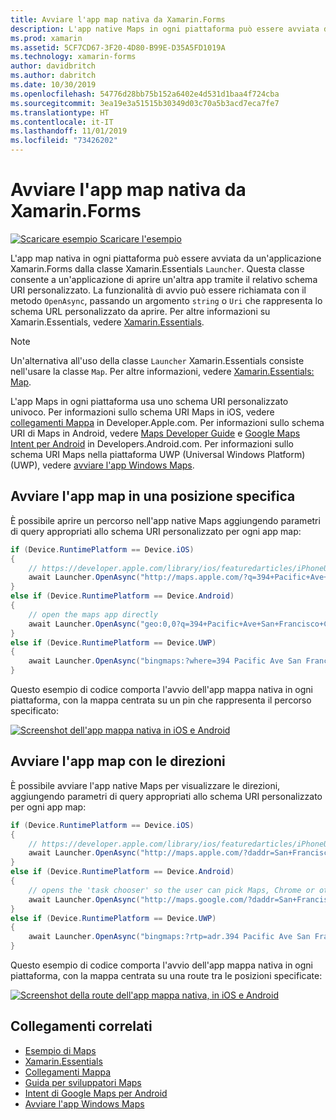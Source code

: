 ```yaml
---
title: Avviare l'app map nativa da Xamarin.Forms
description: L'app native Maps in ogni piattaforma può essere avviata da un'applicazione Xamarin.Forms mediante la classe dell'utilità di avvio Xamarin.Essentials.
ms.prod: xamarin
ms.assetid: 5CF7CD67-3F20-4D80-B99E-D35A5FD1019A
ms.technology: xamarin-forms
author: davidbritch
ms.author: dabritch
ms.date: 10/30/2019
ms.openlocfilehash: 54776d28bb75b152a6402e4d531d1baa4f724cba
ms.sourcegitcommit: 3ea19e3a51515b30349d03c70a5b3acd7eca7fe7
ms.translationtype: HT
ms.contentlocale: it-IT
ms.lasthandoff: 11/01/2019
ms.locfileid: "73426202"
---
```

# <a name="launch-the-native-map-app-from-xamarinforms"></a>Avviare l'app map nativa da Xamarin.Forms

[![Scaricare esempio](~/media/shared/download.png) Scaricare l'esempio](https://docs.microsoft.com/samples/xamarin/xamarin-forms-samples/workingwithmaps)

L'app map nativa in ogni piattaforma può essere avviata da un'applicazione Xamarin.Forms dalla classe Xamarin.Essentials `Launcher`. Questa classe consente a un'applicazione di aprire un'altra app tramite il relativo schema URI personalizzato. La funzionalità di avvio può essere richiamata con il metodo `OpenAsync`, passando un argomento `string` o `Uri` che rappresenta lo schema URL personalizzato da aprire. Per altre informazioni su Xamarin.Essentials, vedere [Xamarin.Essentials](~/essentials/index.md?context=xamarin/xamarin-forms).

> [!NOTE]
> Un'alternativa all'uso della classe `Launcher` Xamarin.Essentials consiste nell'usare la classe `Map`. Per altre informazioni, vedere [Xamarin.Essentials: Map](~/essentials/maps.md?context=xamarin/xamarin-forms).

L'app Maps in ogni piattaforma usa uno schema URI personalizzato univoco. Per informazioni sullo schema URI Maps in iOS, vedere [collegamenti Mappa](https://developer.apple.com/library/archive/featuredarticles/iPhoneURLScheme_Reference/MapLinks/MapLinks.html) in Developer.Apple.com. Per informazioni sullo schema URI di Maps in Android, vedere [Maps Developer Guide](https://developer.android.com/guide/components/intents-common.html#Maps) e [Google Maps Intent per Android](https://developers.google.com/maps/documentation/urls/android-intents) in Developers.Android.com. Per informazioni sullo schema URI Maps nella piattaforma UWP (Universal Windows Platform) (UWP), vedere [avviare l'app Windows Maps](/windows/uwp/launch-resume/launch-maps-app).

## <a name="launch-the-map-app-at-a-specific-location"></a>Avviare l'app map in una posizione specifica

È possibile aprire un percorso nell'app native Maps aggiungendo parametri di query appropriati allo schema URI personalizzato per ogni app map:

```csharp
if (Device.RuntimePlatform == Device.iOS)
{
    // https://developer.apple.com/library/ios/featuredarticles/iPhoneURLScheme_Reference/MapLinks/MapLinks.html
    await Launcher.OpenAsync("http://maps.apple.com/?q=394+Pacific+Ave+San+Francisco+CA");
}
else if (Device.RuntimePlatform == Device.Android)
{
    // open the maps app directly
    await Launcher.OpenAsync("geo:0,0?q=394+Pacific+Ave+San+Francisco+CA");
}
else if (Device.RuntimePlatform == Device.UWP)
{
    await Launcher.OpenAsync("bingmaps:?where=394 Pacific Ave San Francisco CA");
}
```

Questo esempio di codice comporta l'avvio dell'app mappa nativa in ogni piattaforma, con la mappa centrata su un pin che rappresenta il percorso specificato:

[![Screenshot dell'app mappa nativa in iOS e Android](native-map-app-images/location.png "App mappa nativa")](native-map-app-images/location-large.png#lightbox "App mappa nativa")

## <a name="launch-the-map-app-with-directions"></a>Avviare l'app map con le direzioni

È possibile avviare l'app native Maps per visualizzare le direzioni, aggiungendo parametri di query appropriati allo schema URI personalizzato per ogni app map:

```csharp
if (Device.RuntimePlatform == Device.iOS)
{
    // https://developer.apple.com/library/ios/featuredarticles/iPhoneURLScheme_Reference/MapLinks/MapLinks.html
    await Launcher.OpenAsync("http://maps.apple.com/?daddr=San+Francisco,+CA&saddr=cupertino");
}
else if (Device.RuntimePlatform == Device.Android)
{
    // opens the 'task chooser' so the user can pick Maps, Chrome or other mapping app
    await Launcher.OpenAsync("http://maps.google.com/?daddr=San+Francisco,+CA&saddr=Mountain+View");
}
else if (Device.RuntimePlatform == Device.UWP)
{
    await Launcher.OpenAsync("bingmaps:?rtp=adr.394 Pacific Ave San Francisco CA~adr.One Microsoft Way Redmond WA 98052");
}
```

Questo esempio di codice comporta l'avvio dell'app mappa nativa in ogni piattaforma, con la mappa centrata su una route tra le posizioni specificate:

[![Screenshot della route dell'app mappa nativa, in iOS e Android](native-map-app-images/directions.png "Direzioni app mappa nativa")](native-map-app-images/directions-large.png#lightbox "Direzioni app mappa nativa")

## <a name="related-links"></a>Collegamenti correlati

- [Esempio di Maps](https://docs.microsoft.com/samples/xamarin/xamarin-forms-samples/workingwithmaps)
- [Xamarin.Essentials](~/essentials/index.md?context=xamarin/xamarin-forms)
- [Collegamenti Mappa](https://developer.apple.com/library/archive/featuredarticles/iPhoneURLScheme_Reference/MapLinks/MapLinks.html)
- [Guida per sviluppatori Maps](https://developer.android.com/guide/components/intents-common.html#Maps)
- [Intent di Google Maps per Android](https://developers.google.com/maps/documentation/)
- [Avviare l'app Windows Maps](/windows/uwp/launch-resume/launch-maps-app)
